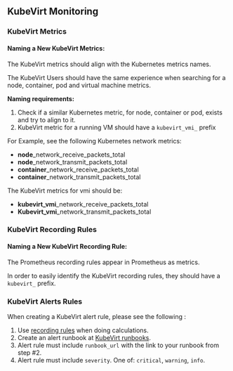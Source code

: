 ## KubeVirt Monitoring
 
### KubeVirt Metrics
#### Naming a New KubeVirt Metrics:

The KubeVirt metrics should align with the Kubernetes metrics names.

The KubeVirt Users should have the same experience when searching for a node, container, pod and virtual machine metrics.

**Naming requirements:**
1. Check if a similar Kubernetes metric, for node, container or pod, exists and try to align to it.
2. KubeVirt metric for a running VM should have a `kubevirt_vmi_` prefix

For Example, see the following Kubernetes network metrics:
- **node**_network_receive_packets_total
- **node**_network_transmit_packets_total
- **container**_network_receive_packets_total
- **container**_network_transmit_packets_total

The KubeVirt metrics for vmi should be:
- **kubevirt_vmi**_network_receive_packets_total
- **Kubevirt_vmi**_network_transmit_packets_total

### KubeVirt Recording Rules

#### Naming a New KubeVirt Recording Rule:

The Prometheus recording rules appear in Prometheus as metrics.

In order to easily identify the KubeVirt recording rules, they should have a `kubevirt_` prefix.

### KubeVirt Alerts Rules

When creating a KubeVirt alert rule, please see the following :

1. Use [recording rules](https://prometheus.io/docs/prometheus/latest/configuration/recording_rules/#recording-rules) when doing calculations.
2. Create an alert runbook at [KubeVirt runbooks](https://github.com/kubevirt/monitoring/tree/main/runbooks).
3.  Alert rule must include `runbook_url` with the link to your runbook                                                                                                                                                                                                                                                                                                                                                                                                                                                                                                           from step #2.
4. Alert rule must include `severity`. One of: `critical`, `warning`, `info`.
